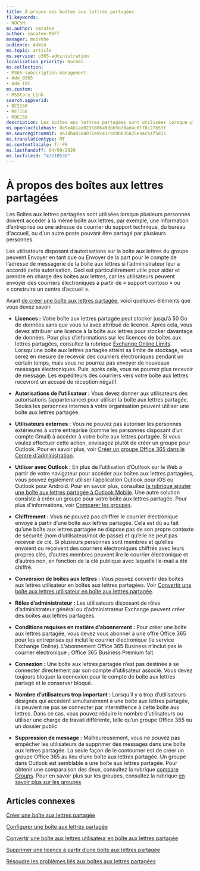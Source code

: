 ```yaml
---
title: À propos des boîtes aux lettres partagées
f1.keywords:
- NOCSH
ms.author: cmcatee
author: cmcatee-MSFT
manager: mnirkhe
audience: Admin
ms.topic: article
ms.service: o365-administration
localization_priority: Normal
ms.collection:
- M365-subscription-management
- Adm_O365
- Adm_TOC
ms.custom:
- MSStore_Link
search.appverid:
- BCS160
- MET150
- MOE150
description: Les boîtes aux lettres partagées sont utilisées lorsque plusieurs personnes ont besoin d’accéder à la même boîte aux lettres. Découvrez ce que vous devez savoir avant de créer une boîte aux lettres partagée.
ms.openlocfilehash: 8e9e4b1ae0235886a9dbb5b39ad4c0f78c27b53f
ms.sourcegitcommit: 4a34b48584071e0c43c920bb35025e34cb4f5d15
ms.translationtype: MT
ms.contentlocale: fr-FR
ms.lasthandoff: 04/09/2020
ms.locfileid: "43210539"
---
```

# <a name="about-shared-mailboxes"></a>À propos des boîtes aux lettres partagées

Les Boîtes aux lettres partagées sont utilisées lorsque plusieurs personnes doivent accéder à la même boîte aux lettres, par exemple, une information d’entreprise ou une adresse de courrier du support technique, du bureau d'accueil, ou d'un autre poste pouvant être partagé par plusieurs personnes.

Les utilisateurs disposant d’autorisations sur la boîte aux lettres du groupe peuvent Envoyer en tant que ou Envoyer de la part pour le compte de l’adresse de messagerie de la boîte aux lettres si l’administrateur leur a accordé cette autorisation. Ceci est particulièrement utile pour aider et prendre en charge des boîtes aux lettres, car les utilisateurs peuvent envoyer des courriers électroniques à partir de « support contoso » ou « construire un centre d’accueil ».

Avant [de créer une boîte aux lettres partagée](create-a-shared-mailbox.md), voici quelques éléments que vous devez savoir.

- **Licences :** Votre boîte aux lettres partagée peut stocker jusqu’à 50 Go de données sans que vous lui avez attribué de licence. Après cela, vous devez attribuer une licence à la boîte aux lettres pour stocker davantage de données. Pour plus d’informations sur les licences de boîtes aux lettres partagées, consultez la rubrique [Exchange Online Limits](https://technet.microsoft.com/library/exchange-online-limits.aspx#StorageLimits). Lorsqu'une boîte aux lettres partagée atteint sa limite de stockage, vous serez en mesure de recevoir des courriers électroniques pendant un certain temps, mais vous ne pourrez pas envoyer de nouveaux messages électroniques. Puis, après cela, vous ne pourrez plus recevoir de message. Les expéditeurs des courriers vers votre boîte aux lettres recevront un accusé de réception négatif.

- **Autorisations de l’utilisateur :** Vous devez donner aux utilisateurs des autorisations (appartenance) pour utiliser la boîte aux lettres partagée. Seules les personnes internes à votre organisation peuvent utiliser une boîte aux lettres partagée.

- **Utilisateurs externes :** Vous ne pouvez pas autoriser les personnes extérieures à votre entreprise (comme les personnes disposant d’un compte Gmail) à accéder à votre boîte aux lettres partagée. Si vous voulez effectuer cette action, envisagez plutôt de créer un groupe pour Outlook. Pour en savoir plus, voir [Créer un groupe Office 365 dans le Centre d'administration](../create-groups/create-groups.md).

-  **Utiliser avec Outlook :** En plus de l’utilisation d’Outlook sur le Web à partir de votre navigateur pour accéder aux boîtes aux lettres partagées, vous pouvez également utiliser l’application Outlook pour iOS ou Outlook pour Android. Pour en savoir plus, consultez <a href="https://support.office.com/article/f866242c-81b2-472e-8776-6c49c5473c9f" target="_blank">la rubrique ajouter une boîte aux lettres partagée à Outlook Mobile</a>. Une autre solution consiste à créer un groupe pour votre boîte aux lettres partagée. Pour plus d'informations, voir [Comparer les groupes](../create-groups/compare-groups.md).  

- **Chiffrement :** Vous ne pouvez pas chiffrer le courrier électronique envoyé à partir d’une boîte aux lettres partagée. Cela est dû au fait qu’une boîte aux lettres partagée ne dispose pas de son propre contexte de sécurité (nom d’utilisateur/mot de passe) et qu’elle ne peut pas recevoir de clé. Si plusieurs personnes sont membres et qu’elles envoient ou reçoivent des courriers électroniques chiffrés avec leurs propres clés, d’autres membres peuvent lire le courrier électronique et d’autres non, en fonction de la clé publique avec laquelle l’e-mail a été chiffré.

- **Conversion de boîtes aux lettres :** Vous pouvez convertir des boîtes aux lettres utilisateur en boîtes aux lettres partagées. Voir [Convertir une boîte aux lettres utilisateur en boîte aux lettres partagée](convert-user-mailbox-to-shared-mailbox.md).

- **Rôles d’administrateur :** Les utilisateurs disposant de rôles d’administrateur général ou d’administrateur Exchange peuvent créer des boîtes aux lettres partagées.

- **Conditions requises en matière d’abonnement :** Pour créer une boîte aux lettres partagée, vous devez vous abonner à une offre Office 365 pour les entreprises qui inclut le courrier électronique (le service Exchange Online). L’abonnement Office 365 Business n’inclut pas le courrier électronique ; Office 365 Business Premium fait.

- **Connexion :** Une boîte aux lettres partagée n’est pas destinée à se connecter directement par son compte d’utilisateur associé. Vous devez toujours bloquer la connexion pour le compte de boîte aux lettres partagé et le conserver bloqué.

- **Nombre d’utilisateurs trop important :** Lorsqu’il y a trop d’utilisateurs désignés qui accèdent simultanément à une boîte aux lettres partagée, ils peuvent ne pas se connecter par intermittence à cette boîte aux lettres. Dans ce cas, vous pouvez réduire le nombre d’utilisateurs ou utiliser une charge de travail différente, telle qu’un groupe Office 365 ou un dossier public.

- **Suppression de message :** Malheureusement, vous ne pouvez pas empêcher les utilisateurs de supprimer des messages dans une boîte aux lettres partagée. La seule façon de le contourner est de créer un groupe Office 365 au lieu d’une boîte aux lettres partagée. Un groupe dans Outlook est semblable à une boîte aux lettres partagée. Pour obtenir une comparaison des deux, consultez la rubrique [compare Groups](../create-groups/compare-groups.md). Pour en savoir plus sur les groupes, consultez la rubrique [en savoir plus sur les groupes](https://support.office.com/article/b565caa1-5c40-40ef-9915-60fdb2d97fa2.aspx)

## <a name="related-articles"></a>Articles connexes

[Créer une boîte aux lettres partagée](create-a-shared-mailbox.md)

[Configurer une boîte aux lettres partagée](configure-a-shared-mailbox.md)

[Convertir une boîte aux lettres utilisateur en boîte aux lettres partagée](convert-user-mailbox-to-shared-mailbox.md)

[Supprimer une licence à partir d’une boîte aux lettres partagée](remove-license-from-shared-mailbox.md)

[Résoudre les problèmes liés aux boîtes aux lettres partagées](resolve-issues-with-shared-mailboxes.md)
